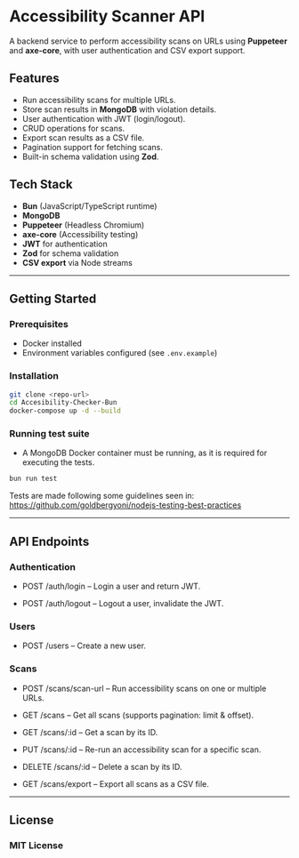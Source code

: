 # Accessibility Scanner API

A backend service to perform accessibility scans on URLs using **Puppeteer** and **axe-core**, with user authentication and CSV export support.

## Features

- Run accessibility scans for multiple URLs.
- Store scan results in **MongoDB** with violation details.
- User authentication with JWT (login/logout).
- CRUD operations for scans.
- Export scan results as a CSV file.
- Pagination support for fetching scans.
- Built-in schema validation using **Zod**.

## Tech Stack

- **Bun** (JavaScript/TypeScript runtime)
- **MongoDB**
- **Puppeteer** (Headless Chromium)
- **axe-core** (Accessibility testing)
- **JWT** for authentication
- **Zod** for schema validation
- **CSV export** via Node streams

---

## Getting Started

### Prerequisites

- Docker installed
- Environment variables configured (see `.env.example`)

### Installation

```bash
git clone <repo-url>
cd Accesibility-Checker-Bun
docker-compose up -d --build
```

### Running test suite

- A MongoDB Docker container must be running, as it is required for executing the tests.

```bash
bun run test
```

Tests are made following some guidelines seen in: <https://github.com/goldbergyoni/nodejs-testing-best-practices>

---

## API Endpoints

### Authentication

- POST /auth/login – Login a user and return JWT.

- POST /auth/logout – Logout a user, invalidate the JWT.

### Users

- POST /users – Create a new user.

### Scans

- POST /scans/scan-url – Run accessibility scans on one or multiple URLs.

- GET /scans – Get all scans (supports pagination: limit & offset).

- GET /scans/:id – Get a scan by its ID.

- PUT /scans/:id – Re-run an accessibility scan for a specific scan.

- DELETE /scans/:id – Delete a scan by its ID.

- GET /scans/export – Export all scans as a CSV file.

---

## License

### MIT License
